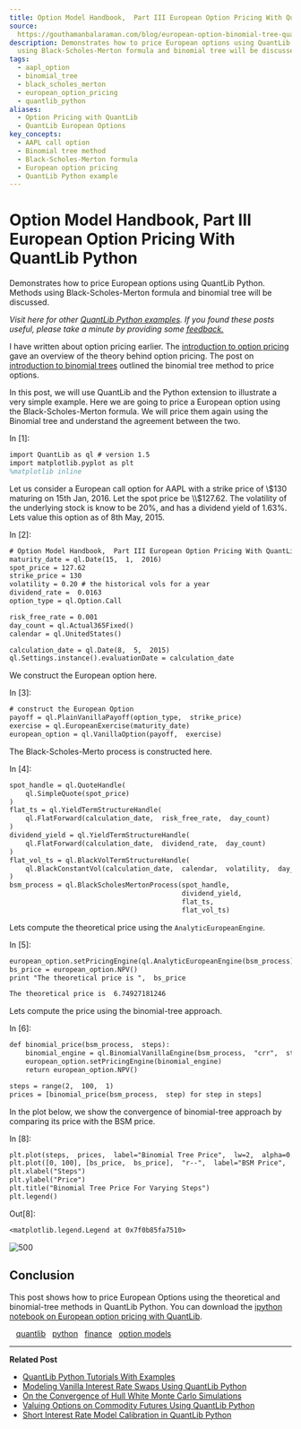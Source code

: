 ```yaml
---
title: Option Model Handbook,  Part III European Option Pricing With QuantLib Python
source: 
  https://gouthamanbalaraman.com/blog/european-option-binomial-tree-quantlib-python.html
description: Demonstrates how to price European options using QuantLib Python. Methods
  using Black-Scholes-Merton formula and binomial tree will be discussed.
tags:
  - aapl_option
  - binomial_tree
  - black_scholes_merton
  - european_option_pricing
  - quantlib_python
aliases:
  - Option Pricing with QuantLib
  - QuantLib European Options
key_concepts:
  - AAPL call option
  - Binomial tree method
  - Black-Scholes-Merton formula
  - European option pricing
  - QuantLib Python example
---
```


# Option Model Handbook, Part III European Option Pricing With QuantLib Python

Demonstrates how to price European options using QuantLib Python. Methods using Black-Scholes-Merton formula and binomial tree will be discussed.

*Visit here for other [QuantLib Python examples](http://gouthamanbalaraman.com/blog/quantlib-python-tutorials-with-examples.html). If you found these posts useful,  please take a minute by providing some [feedback.](https://docs.google.com/forms/d/e/1FAIpQLSdFdJ768HKmIyJmaVRHBUJNY5NyQl6vr0GZvSkx-bUfIloNZA/viewform)*

I have written about option pricing earlier. The [introduction to option pricing](http://gouthamanbalaraman.com/blog/option-model-handbook-part-I-introduction-to-option-models.html) gave an overview of the theory behind option pricing. The post on [introduction to binomial trees](http://gouthamanbalaraman.com/blog/option-model-handbook-part-II-introduction-to-binomial-trees.html) outlined the binomial tree method to price options.

In this post,  we will use QuantLib and the Python extension to illustrate a very simple example. Here we are going to price a European option using the Black-Scholes-Merton formula. We will price them again using the Binomial tree and understand the agreement between the two.

In \[1\]:

```latex
import QuantLib as ql # version 1.5
import matplotlib.pyplot as plt
%matplotlib inline
```

Let us consider a European call option for AAPL with a strike price of \\$130 maturing on 15th Jan,  2016. Let the spot price be \\$127.62. The volatility of the underlying stock is know to be 20%,  and has a dividend yield of 1.63%. Lets value this option as of 8th May,  2015.

In \[2\]:

```latex
# Option Model Handbook,  Part III European Option Pricing With QuantLib Python
maturity_date = ql.Date(15,  1,  2016)
spot_price = 127.62
strike_price = 130
volatility = 0.20 # the historical vols for a year
dividend_rate =  0.0163
option_type = ql.Option.Call

risk_free_rate = 0.001
day_count = ql.Actual365Fixed()
calendar = ql.UnitedStates()

calculation_date = ql.Date(8,  5,  2015)
ql.Settings.instance().evaluationDate = calculation_date
```

We construct the European option here.

In \[3\]:

```latex
# construct the European Option
payoff = ql.PlainVanillaPayoff(option_type,  strike_price)
exercise = ql.EuropeanExercise(maturity_date)
european_option = ql.VanillaOption(payoff,  exercise)
```

The Black-Scholes-Merto process is constructed here.

In \[4\]:

```latex
spot_handle = ql.QuoteHandle(
    ql.SimpleQuote(spot_price)
)
flat_ts = ql.YieldTermStructureHandle(
    ql.FlatForward(calculation_date,  risk_free_rate,  day_count)
)
dividend_yield = ql.YieldTermStructureHandle(
    ql.FlatForward(calculation_date,  dividend_rate,  day_count)
)
flat_vol_ts = ql.BlackVolTermStructureHandle(
    ql.BlackConstantVol(calculation_date,  calendar,  volatility,  day_count)
)
bsm_process = ql.BlackScholesMertonProcess(spot_handle,  
                                           dividend_yield,  
                                           flat_ts,  
                                           flat_vol_ts)
```

Lets compute the theoretical price using the `AnalyticEuropeanEngine`.

In \[5\]:

```latex
european_option.setPricingEngine(ql.AnalyticEuropeanEngine(bsm_process))
bs_price = european_option.NPV()
print "The theoretical price is ",  bs_price
```

```latex
The theoretical price is  6.74927181246
```

Lets compute the price using the binomial-tree approach.

In \[6\]:

```latex
def binomial_price(bsm_process,  steps):
    binomial_engine = ql.BinomialVanillaEngine(bsm_process,  "crr",  steps)
    european_option.setPricingEngine(binomial_engine)
    return european_option.NPV()

steps = range(2,  100,  1)
prices = [binomial_price(bsm_process,  step) for step in steps]
```

In the plot below,  we show the convergence of binomial-tree approach by comparing its price with the BSM price.

In \[8\]:

```latex
plt.plot(steps,  prices,  label="Binomial Tree Price",  lw=2,  alpha=0.6)
plt.plot([0, 100], [bs_price,  bs_price],  "r--",  label="BSM Price",  lw=2,  alpha=0.6)
plt.xlabel("Steps")
plt.ylabel("Price")
plt.title("Binomial Tree Price For Varying Steps")
plt.legend()
```

Out\[8\]:

```latex
<matplotlib.legend.Legend at 0x7f0b85fa7510>
```

 ![500](binomial_tree_for_varying_steps.png)

## Conclusion

This post shows how to price European Options using the theoretical and binomial-tree methods in QuantLib Python. You can download the [ipython notebook on European option pricing with QuantLib](https://gouthamanbalaraman.com/extra/notebooks/european-option-models.ipynb).

   [quantlib](http://gouthamanbalaraman.com/tag/quantlib.html)   [python](http://gouthamanbalaraman.com/tag/python.html)   [finance](http://gouthamanbalaraman.com/tag/finance.html)   [option models](http://gouthamanbalaraman.com/tag/option-models.html)

---

**Related Post**

- [QuantLib Python Tutorials With Examples](http://gouthamanbalaraman.com/blog/quantlib-python-tutorials-with-examples.html)
- [Modeling Vanilla Interest Rate Swaps Using QuantLib Python](http://gouthamanbalaraman.com/blog/interest-rate-swap-quantlib-python.html)
- [On the Convergence of Hull White Monte Carlo Simulations](http://gouthamanbalaraman.com/blog/hull-white-simulation-monte-carlo-convergence.html)
- [Valuing Options on Commodity Futures Using QuantLib Python](http://gouthamanbalaraman.com/blog/value-options-commodity-futures-black-formula-quantlib-python.html)
- [Short Interest Rate Model Calibration in QuantLib Python](http://gouthamanbalaraman.com/blog/short-interest-rate-model-calibration-quantlib.html)
